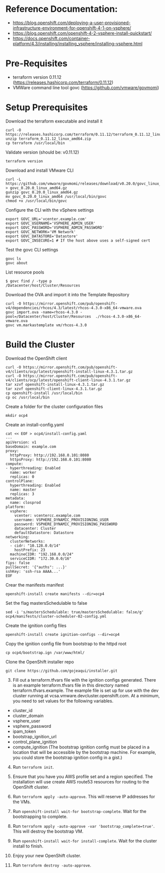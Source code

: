 # Reference Documentation:
 * https://blog.openshift.com/deploying-a-user-provisioned-infrastructure-environment-for-openshift-4-1-on-vsphere/
 * https://blog.openshift.com/openshift-4-2-vsphere-install-quickstart/
 * https://docs.openshift.com/container-platform/4.3/installing/installing_vsphere/installing-vsphere.html

# Pre-Requisites

* terraform version 0.11.12 (https://releases.hashicorp.com/terraform/0.11.12)
* VMWare command line tool govc (https://github.com/vmware/govmomi)

# Setup Prerequisites
Download the terraform executable and install it
```
curl -O https://releases.hashicorp.com/terraform/0.11.12/terraform_0.11.12_linux_amd64.zip
unzip terraform_0.11.12_linux_amd64.zip
cp terraform /usr/local/bin
```

Validate version (should be: v0.11.12)
```
terraform version
```

Download and install VMware CLI
```
curl -L https://github.com/vmware/govmomi/releases/download/v0.20.0/govc_linux_amd64.gz > govc_0.20.0_linux_amd64.gz
gunzip govc_0.20.0_linux_amd64.gz
mv govc_0.20.0_linux_amd64 /usr/local/bin/govc
chmod +x /usr/local/bin/govc
```

Configure the CLI with the vSphere settings
```
export GOVC_URL='vcenter.example.com'
export GOVC_USERNAME='VSPHERE_ADMIN_USER'
export GOVC_PASSWORD='VSPHERE_ADMIN_PASSWORD'
export GOVC_NETWORK='VM Network'
export GOVC_DATASTORE='Datastore'
export GOVC_INSECURE=1 # If the host above uses a self-signed cert
```

Test the govc CLI settings
```
govc ls
govc about
```

List resource pools
```
$ govc find / -type p
/Datacenter/host/Cluster/Resources
```

Download the OVA and import it into the Template Repository
```
curl -O https://mirror.openshift.com/pub/openshift-v4/dependencies/rhcos/4.3/latest/rhcos-4.3.0-x86_64-vmware.ova
govc import.ova -name=rhcos-4.3.0 -pool=/Datacenter/host/Cluster/Resources  ./rhcos-4.3.0-x86_64-vmware.ova
govc vm.markastemplate vm/rhcos-4.3.0
```

# Build the Cluster
Download the OpenShift client
```
curl -O https://mirror.openshift.com/pub/openshift-v4/clients/ocp/latest/openshift-install-linux-4.3.1.tar.gz
curl -O https://mirror.openshift.com/pub/openshift-v4/clients/ocp/latest/openshift-client-linux-4.3.1.tar.gz
tar xzvf openshift-install-linux-4.3.1.tar.gz
tar xzvf openshift-client-linux-4.3.1.tar.gz
cp openshift-install /usr/local/bin
cp oc /usr/local/bin
```

Create a folder for the cluster configuration files
```
mkdir ocp4
```

Create an install-config.yaml
```
cat << EOF > ocp4/install-config.yaml
---
apiVersion: v1
baseDomain: example.com
proxy:
  httpProxy: http://192.168.0.101:8080
  httpsProxy: http://192.168.0.101:8080
compute:
- hyperthreading: Enabled
  name: worker
  replicas: 0 
controlPlane:
  hyperthreading: Enabled
  name: master
  replicas: 3
metadata:
  name: closprod
platform:
  vsphere:
    vcenter: vcentercc.example.com
    username: VSPHERE_DYNAMIC_PROVISIONING_USER
    password: VSPHERE_DYNAMIC_PROVISIONING_PASSWORD
    datacenter: Cluster
    defaultDatastore: Datastore
networking:
  clusterNetworks:
  - cidr: "10.128.0.0/14"
    hostPrefix: 23
  machineCIDR: "192.168.0.0/24"
  serviceCIDR: "172.30.0.0/16"
fips: false 
pullSecret: '{"auths": ...}'
sshKey: 'ssh-rsa AAAA...' 
EOF
```

Crear the manifests manifest
```
openshift-install create manifests --dir=ocp4
```

Set the flag mastersSchedulable to false
```
sed -i 's/mastersSchedulable: true/mastersSchedulable: false/g' ocp4/manifests/cluster-scheduler-02-config.yml
```

Create the ignition config files
```
openshift-install create ignition-configs --dir=ocp4
```

Copy the ignition config file from bootstrap to the httpd root
```
cp ocp4/bootstrap.ign /var/www/html/
```

Clone the OpenShift installer repo
```
git clone https://github.com/gojeaqui/installer.git
```

3. Fill out a terraform.tfvars file with the ignition configs generated.
There is an example terraform.tfvars file in this directory named terraform.tfvars.example. 
The example file is set up for use with the dev cluster running at vcsa.vmware.devcluster.openshift.com. 
At a minimum, you need to set values for the following variables.
* cluster_id
* cluster_domain
* vsphere_user
* vsphere_password
* ipam_token
* bootstrap_ignition_url
* control_plane_ignition
* compute_ignition
(The bootstrap ignition config must be placed in a location that will be accessible by the bootstrap machine. 
For example, you could store the bootstrap ignition config in a gist.)

4. Run `terraform init`.

5. Ensure that you have you AWS profile set and a region specified. 
The installation will use create AWS route53 resources for routing to the OpenShift cluster.

6. Run `terraform apply -auto-approve`.
This will reserve IP addresses for the VMs.

7. Run `openshift-install wait-for bootstrap-complete`. 
Wait for the bootstrapping to complete.

8. Run `terraform apply -auto-approve -var 'bootstrap_complete=true'`.
This will destroy the bootstrap VM.

9. Run `openshift-install wait-for install-complete`. 
Wait for the cluster install to finish.

10. Enjoy your new OpenShift cluster.

11. Run `terraform destroy -auto-approve`.

